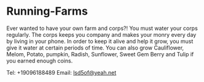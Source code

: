 # Running-Farms

Ever wanted to have your own farm and corps?!
You must water your corps regularly.
The corps keeps you company and makes
your monry every day by living in your phone. 
In order to keep it alive and help it grow, 
you must give it water at certain periods of time.
You can also grow Cauliflower, Melom, Potato, pumpkin, Radish, Sunflower, Sweet Gem Berry and Tulip if you earned enough coins.

Tel: +19096188489
Email: lsd5of@yeah.net
